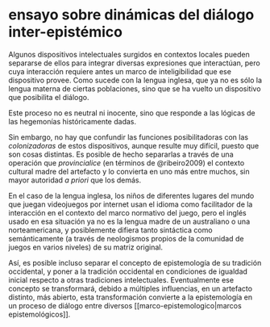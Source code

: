 # ensayo sobre dinámicas del diálogo inter-epistémico
Algunos dispositivos intelectuales surgidos en contextos locales pueden separarse de ellos para integrar diversas expresiones que interactúan, pero cuya interacción requiere antes un marco de inteligibilidad que ese dispositivo provee. Como sucede con la lengua inglesa, que ya no es sólo la lengua materna de ciertas poblaciones, sino que se ha vuelto un dispositivo que posibilita el diálogo.

Este proceso no es neutral ni inocente, sino que responde a las lógicas de las hegemonías históricamente dadas.

Sin embargo, no hay que confundir las funciones posibilitadoras con las *colonizadoras* de estos dispositivos, aunque resulte muy difícil, puesto que son cosas distintas. Es posible de hecho separarlas a través de una operación que *provincialice* (en términos de @ribeiro2009) el contexto cultural madre del artefacto y lo convierta en uno más entre muchos, sin mayor autoridad *a priori* que los demás.

En el caso de la lengua inglesa, los niños de diferentes lugares del mundo que juegan videojuegos por internet usan el idioma como facilitador de la interacción en el contexto del marco normativo del juego, pero el inglés usado en esa situación ya no es la lengua madre de un australiano o una norteamericana, y posiblemente difiera tanto sintáctica como semánticamente  (a través de neologismos propios de la comunidad de juegos en varios niveles) de su matriz original.
<!-- citar a Krotz: el que un conocimiento científico se origine en una región dle mundo, no lo hace privativo de esa región-->
Así, es posible incluso separar el concepto de epistemología de su tradición occidental, y poner a la tradición occidental en condiciones de igualdad inicial respecto a otras tradiciones intelectuales. Eventualmente ese concepto se transformará, debido a múltiples influencias, en un artefacto distinto, más abierto, esta transformación convierte a la epistemología en un proceso de diálogo entre diversos [[marco-epistemologico|marcos epistemológicos]].
